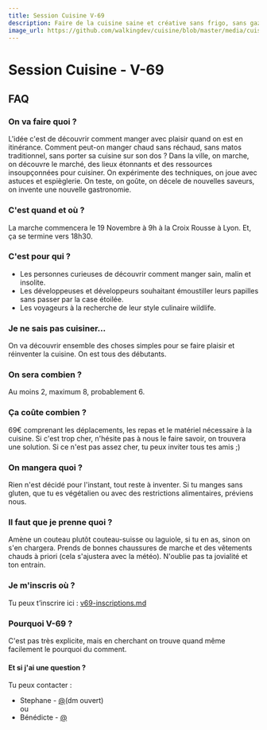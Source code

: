 ```yaml
---
title: Session Cuisine V-69
description: Faire de la cuisine saine et créative sans frigo, sans gazinière et sans cuisine .
image_url: https://github.com/walkingdev/cuisine/blob/master/media/cuisine.png?raw=true
---
```


# Session Cuisine - V-69

## FAQ

### On va faire quoi ?

L'idée c'est de découvrir comment manger avec plaisir quand on est en itinérance.
Comment peut-on manger chaud sans réchaud, sans matos traditionnel, sans porter sa cuisine sur son dos ?
Dans la ville, on marche, on découvre le marché, des lieux étonnants et des ressources insoupçonnées pour cuisiner. 
On expérimente des techniques, on joue avec astuces et espièglerie. On teste, on goûte, on décele de nouvelles saveurs, on invente une nouvelle gastronomie.

### C'est quand et où ?

La marche commencera le 19 Novembre à 9h à la Croix Rousse à Lyon.
Et, ça se termine vers 18h30.

### C'est pour qui ?

- Les personnes curieuses de découvrir comment manger sain, malin et insolite.
- Les développeuses et développeurs souhaitant émoustiller leurs papilles sans passer par la case étoilée.
- Les voyageurs à la recherche de leur style culinaire wildlife.

### Je ne sais pas cuisiner...

On va découvrir ensemble des choses simples pour se faire plaisir et réinventer la cuisine.
On est tous des débutants.

### On sera combien ?

Au moins 2, maximum 8, probablement 6.

### Ça coûte combien ?
69€ comprenant les déplacements, les repas et le matériel nécessaire à la cuisine.
Si c'est trop cher, n'hésite pas à nous le faire savoir, on trouvera une solution.
Si ce n'est pas assez cher, tu peux inviter tous tes amis ;)

### On mangera quoi ?

Rien n'est décidé pour l'instant, tout reste à inventer. Si tu manges sans gluten, que tu es végétalien ou avec des restrictions alimentaires, préviens nous.

### Il faut que je prenne quoi ?

Amène un couteau plutôt couteau-suisse ou laguiole, si tu en as, sinon on s'en chargera.
Prends de bonnes chaussures de marche et des vêtements chauds à priori (cela s'ajustera avec la météo).
N'oublie pas ta jovialité et ton entrain.

### Je m'inscris où ?

Tu peux t’inscrire ici : [v69-inscriptions.md](https://github.com/walkingdev/cuisine/edit/master/v69-inscriptions.md)

### Pourquoi V-69 ?

C'est pas très explicite, mais en cherchant on trouve quand même facilement le pourquoi du comment.

#### Et si j'ai une question ?

Tu peux contacter :  
- Stephane - [@](http://twitter.com/...)(dm ouvert)  
ou  
- Bénédicte - [@](https://twitter.com/Benelambert1979)
